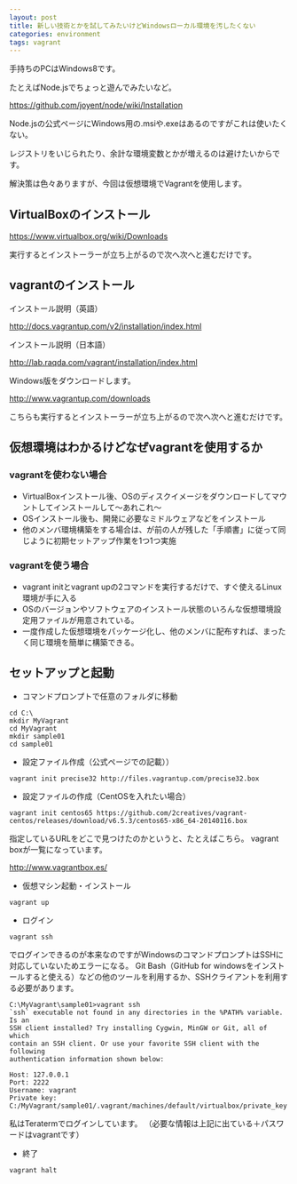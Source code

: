 ```yaml
---
layout: post
title: 新しい技術とかを試してみたいけどWindowsローカル環境を汚したくない
categories: environment
tags: vagrant
---
```


手持ちのPCはWindows8です。

たとえばNode.jsでちょっと遊んでみたいなど。

<https://github.com/joyent/node/wiki/Installation>

Node.jsの公式ページにWindows用の.msiや.exeはあるのですがこれは使いたくない。

レジストリをいじられたり、余計な環境変数とかが増えるのは避けたいからです。

解決策は色々ありますが、今回は仮想環境でVagrantを使用します。

## VirtualBoxのインストール

<https://www.virtualbox.org/wiki/Downloads>

実行するとインストーラーが立ち上がるので次へ次へと進むだけです。

## vagrantのインストール

インストール説明（英語）

<http://docs.vagrantup.com/v2/installation/index.html>

インストール説明（日本語）

<http://lab.raqda.com/vagrant/installation/index.html>

Windows版をダウンロードします。

<http://www.vagrantup.com/downloads>

こちらも実行するとインストーラーが立ち上がるので次へ次へと進むだけです。

## 仮想環境はわかるけどなぜvagrantを使用するか

### vagrantを使わない場合

- VirtualBoxインストール後、OSのディスクイメージをダウンロードしてマウントしてインストールして～あれこれ～
- OSインストール後も、開発に必要なミドルウェアなどをインストール
- 他のメンバ環境構築をする場合は、が前の人が残した「手順書」に従って同じように初期セットアップ作業を1つ1つ実施

### vagrantを使う場合
- vagrant initとvagrant upの2コマンドを実行するだけで、すぐ使えるLinux環境が手に入る
- OSのバージョンやソフトウェアのインストール状態のいろんな仮想環境設定用ファイルが用意されている。
- 一度作成した仮想環境をパッケージ化し、他のメンバに配布すれば、まったく同じ環境を簡単に構築できる。



## セットアップと起動

- コマンドプロンプトで任意のフォルダに移動

```
cd C:\
mkdir MyVagrant
cd MyVagrant
mkdir sample01
cd sample01
```

- 設定ファイル作成（公式ページでの記載））

```
vagrant init precise32 http://files.vagrantup.com/precise32.box
```

- 設定ファイルの作成（CentOSを入れたい場合）

```
vagrant init centos65 https://github.com/2creatives/vagrant-centos/releases/download/v6.5.3/centos65-x86_64-20140116.box
```

指定しているURLをどこで見つけたのかというと、たとえばこちら。
vagrant boxが一覧になっています。

<http://www.vagrantbox.es/>

- 仮想マシン起動・インストール

```
vagrant up
```

- ログイン

```
vagrant ssh
```

でログインできるのが本来なのですがWindowsのコマンドプロンプトはSSHに対応していないためエラーになる。
Git Bash（GitHub for windowsをインストールすると使える）などの他のツールを利用するか、SSHクライアントを利用する必要があります。

```
C:\MyVagrant\sample01>vagrant ssh
`ssh` executable not found in any directories in the %PATH% variable. Is an
SSH client installed? Try installing Cygwin, MinGW or Git, all of which
contain an SSH client. Or use your favorite SSH client with the following
authentication information shown below:

Host: 127.0.0.1
Port: 2222
Username: vagrant
Private key: C:/MyVagrant/sample01/.vagrant/machines/default/virtualbox/private_key
```

私はTeratermでログインしています。
（必要な情報は上記に出ている＋パスワードはvagrantです）

- 終了

```
vagrant halt
```

